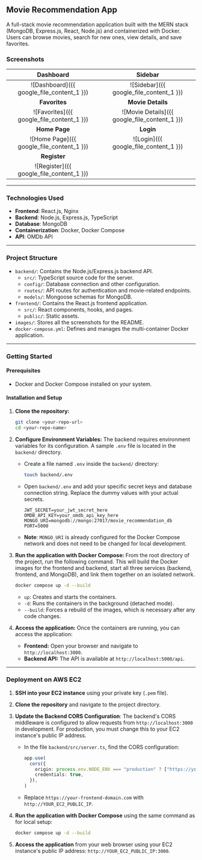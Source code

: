 ## Movie Recommendation App

A full-stack movie recommendation application built with the MERN stack (MongoDB, Express.js, React, Node.js) and containerized with Docker. Users can browse movies, search for new ones, view details, and save favorites.

### Screenshots

| Dashboard | Sidebar |
| :---: | :---: |
| \![Dashboard]({{ google\_file\_content\_1 }}) | \![Sidebar]({{ google\_file\_content\_1 }}) |
| **Favorites** | **Movie Details** |
| \![Favorites]({{ google\_file\_content\_1 }}) | \![Movie Details]({{ google\_file\_content\_1 }}) |
| **Home Page** | **Login** |
| \![Home Page]({{ google\_file\_content\_1 }}) | \![Login]({{ google\_file\_content\_1 }}) |
| **Register** | |
| \![Register]({{ google\_file\_content\_1 }}) | |

-----

### Technologies Used

  * **Frontend**: React.js, Nginx
  * **Backend**: Node.js, Express.js, TypeScript
  * **Database**: MongoDB
  * **Containerization**: Docker, Docker Compose
  * **API**: OMDb API

-----

### Project Structure

  * `backend/`: Contains the Node.js/Express.js backend API.
      * `src/`: TypeScript source code for the server.
      * `config/`: Database connection and other configuration.
      * `routes/`: API routes for authentication and movie-related endpoints.
      * `models/`: Mongoose schemas for MongoDB.
  * `frontend/`: Contains the React.js frontend application.
      * `src/`: React components, hooks, and pages.
      * `public/`: Static assets.
  * `images/`: Stores all the screenshots for the README.
  * `docker-compose.yml`: Defines and manages the multi-container Docker application.

-----

### Getting Started

#### Prerequisites

  * Docker and Docker Compose installed on your system.

#### Installation and Setup

1.  **Clone the repository:**

    ```bash
    git clone <your-repo-url>
    cd <your-repo-name>
    ```

2.  **Configure Environment Variables:**
    The backend requires environment variables for its configuration. A sample `.env` file is located in the `backend/` directory.

      * Create a file named `.env` inside the `backend/` directory:
        ```bash
        touch backend/.env
        ```
      * Open `backend/.env` and add your specific secret keys and database connection string. Replace the dummy values with your actual secrets.
        ```
        JWT_SECRET=your_jwt_secret_here
        OMDB_API_KEY=your_omdb_api_key_here
        MONGO_URI=mongodb://mongo:27017/movie_recommendation_db
        PORT=5000
        ```
      * **Note**: `MONGO_URI` is already configured for the Docker Compose network and does not need to be changed for local development.

3.  **Run the application with Docker Compose:**
    From the root directory of the project, run the following command. This will build the Docker images for the frontend and backend, start all three services (backend, frontend, and MongoDB), and link them together on an isolated network.

    ```bash
    docker compose up -d --build
    ```

      * `up`: Creates and starts the containers.
      * `-d`: Runs the containers in the background (detached mode).
      * `--build`: Forces a rebuild of the images, which is necessary after any code changes.

4.  **Access the application:**
    Once the containers are running, you can access the application:

      * **Frontend:** Open your browser and navigate to `http://localhost:3000`.
      * **Backend API:** The API is available at `http://localhost:5000/api`.

-----

### Deployment on AWS EC2

1.  **SSH into your EC2 instance** using your private key (`.pem` file).

2.  **Clone the repository** and navigate to the project directory.

3.  **Update the Backend CORS Configuration**:
    The backend's CORS middleware is configured to allow requests from `http://localhost:3000` in development. For production, you must change this to your EC2 instance's public IP address.

      * In the file `backend/src/server.ts`, find the CORS configuration:
        ```typescript
        app.use(
          cors({
            origin: process.env.NODE_ENV === "production" ? ["https://your-frontend-domain.com"] : ["http://localhost:3000"],
            credentials: true,
          }),
        )
        ```
      * Replace `https://your-frontend-domain.com` with `http://YOUR_EC2_PUBLIC_IP`.

4.  **Run the application with Docker Compose** using the same command as for local setup:

    ```bash
    docker compose up -d --build
    ```

5.  **Access the application** from your web browser using your EC2 instance's public IP address: `http://YOUR_EC2_PUBLIC_IP:3000`.
